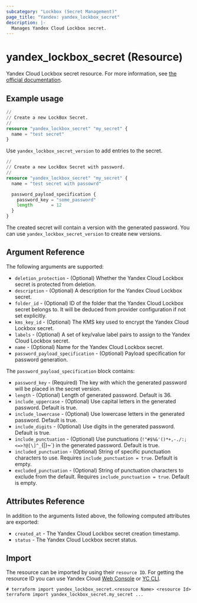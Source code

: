 ```yaml
---
subcategory: "Lockbox (Secret Management)"
page_title: "Yandex: yandex_lockbox_secret"
description: |-
  Manages Yandex Cloud Lockbox secret.
---
```


# yandex_lockbox_secret (Resource)

Yandex Cloud Lockbox secret resource. For more information, see [the official documentation](https://yandex.cloud/docs/lockbox/).

## Example usage

```terraform
//
// Create a new LockBox Secret.
//
resource "yandex_lockbox_secret" "my_secret" {
  name = "test secret"
}
```

Use `yandex_lockbox_secret_version` to add entries to the secret.

```terraform
//
// Create a new LockBox Secret with password.
//
resource "yandex_lockbox_secret" "my_secret" {
  name = "test secret with passowrd"

  password_payload_specification {
    password_key = "some_password"
    length       = 12
  }
}
```

The created secret will contain a version with the generated password. You can use `yandex_lockbox_secret_version` to create new versions.

## Argument Reference

The following arguments are supported:

* `deletion_protection` - (Optional) Whether the Yandex Cloud Lockbox secret is protected from deletion.
* `description` - (Optional) A description for the Yandex Cloud Lockbox secret.
* `folder_id` - (Optional) ID of the folder that the Yandex Cloud Lockbox secret belongs to. It will be deduced from provider configuration if not set explicitly.
* `kms_key_id` - (Optional) The KMS key used to encrypt the Yandex Cloud Lockbox secret.
* `labels` - (Optional) A set of key/value label pairs to assign to the Yandex Cloud Lockbox secret.
* `name` - (Optional) Name for the Yandex Cloud Lockbox secret.
* `password_payload_specification` - (Optional) Payload specification for password generation.

The `password_payload_specification` block contains:

* `password_key` - (Required) The key with which the generated password will be placed in the secret version.
* `length` - (Optional) Length of generated password. Default is 36.
* `include_uppercase` - (Optional) Use capital letters in the generated password. Default is true.
* `include_lowercase` - (Optional) Use lowercase letters in the generated password. Default is true.
* `include_digits` - (Optional) Use digits in the generated password. Default is true.
* `include_punctuation` - (Optional) Use punctuations (`!"#$%&'()*+,-./:;<=>?@[\]^_`{|}~`) in the generated password. Default is true.
* `included_punctuation` - (Optional) String of specific punctuation characters to use. Requires `include_punctuation = true`. Default is empty.
* `excluded_punctuation` - (Optional) String of punctuation characters to exclude from the default. Requires `include_punctuation = true`. Default is empty.

## Attributes Reference

In addition to the arguments listed above, the following computed attributes are exported:

* `created_at` - The Yandex Cloud Lockbox secret creation timestamp.
* `status` - The Yandex Cloud Lockbox secret status.

## Import

The resource can be imported by using their `resource ID`. For getting the resource ID you can use Yandex Cloud [Web Console](https://console.yandex.cloud) or [YC CLI](https://yandex.cloud/docs/cli/quickstart).

```shell
# terraform import yandex_lockbox_secret.<resource Name> <resource Id>
terraform import yandex_lockbox_secret.my_secret ...
```
